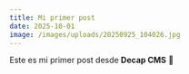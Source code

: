 ```yaml
---
title: Mi primer post
date: 2025-10-01
image: /images/uploads/20250925_104026.jpg
---
```

Este es mi primer post desde **Decap CMS** 🚀
